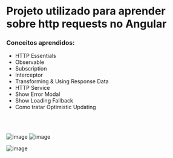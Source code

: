 # Projeto utilizado para aprender sobre http requests no Angular

### Conceitos aprendidos:

* HTTP Essentials
* Observable
* Subscription
* Interceptor
* Transforming & Using Response Data
* HTTP Service
* Show Error Modal
* Show Loading Fallback
* Como tratar Optimistic Updating
<br>
<br>

![image](https://github.com/user-attachments/assets/81bf4e5c-5408-43bc-8073-c00f813e977a)
![image](https://github.com/user-attachments/assets/b167522c-d9fa-4d46-b202-5b68a2ef4d8e)

![image](https://github.com/user-attachments/assets/c906c02a-080f-47dc-9ec1-671410cf6edd)



